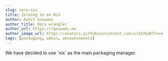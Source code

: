 ```yaml
---
slug: zero-nix
title: Zeroing in on Nix
author: Rohit Goswami
author_title: Docs wrangler
author_url: https://rgoswami.me
author_image_url: https://avatars.githubusercontent.com/u/4336207?v=4
tags: [packaging, admin, announcements]
---
```


<snippet >
We have decided to use `nix` as the main packaging manager.
</snippet >

